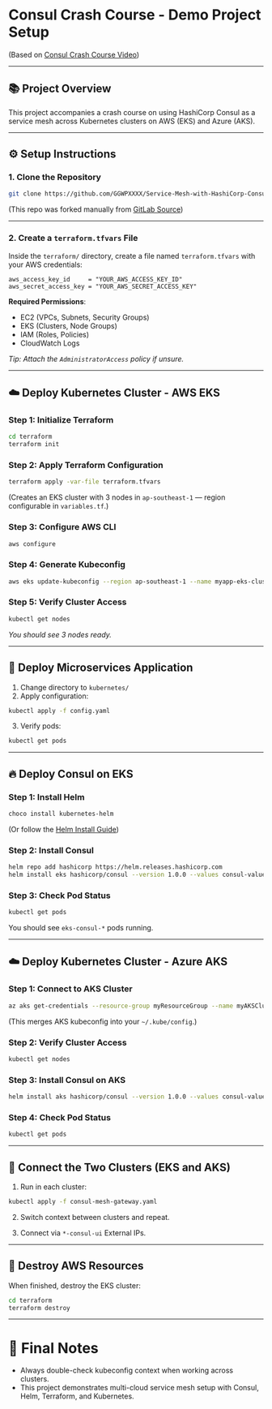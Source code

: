 # Consul Crash Course - Demo Project Setup

(Based on [Consul Crash Course Video](https://www.youtube.com/watch?v=s3I1kKKfjtQ))

---

## 📚 Project Overview

This project accompanies a crash course on using HashiCorp Consul as a service mesh across Kubernetes clusters on AWS (EKS) and Azure (AKS).

---

## ⚙️ Setup Instructions

### 1. Clone the Repository

```bash
git clone https://github.com/GGWPXXXX/Service-Mesh-with-HashiCorp-Consul
```

(This repo was forked manually from [GitLab Source](https://gitlab.com/twn-youtube/consul-crash-course))

---

### 2. Create a `terraform.tfvars` File

Inside the `terraform/` directory, create a file named `terraform.tfvars` with your AWS credentials:

```hcl
aws_access_key_id     = "YOUR_AWS_ACCESS_KEY_ID"
aws_secret_access_key = "YOUR_AWS_SECRET_ACCESS_KEY"
```

**Required Permissions**:

- EC2 (VPCs, Subnets, Security Groups)
- EKS (Clusters, Node Groups)
- IAM (Roles, Policies)
- CloudWatch Logs

_Tip: Attach the `AdministratorAccess` policy if unsure._

---

## ☁️ Deploy Kubernetes Cluster - AWS EKS

### Step 1: Initialize Terraform

```bash
cd terraform
terraform init
```

### Step 2: Apply Terraform Configuration

```bash
terraform apply -var-file terraform.tfvars
```

(Creates an EKS cluster with 3 nodes in `ap-southeast-1` — region configurable in `variables.tf`.)

### Step 3: Configure AWS CLI

```bash
aws configure
```

### Step 4: Generate Kubeconfig

```bash
aws eks update-kubeconfig --region ap-southeast-1 --name myapp-eks-cluster
```

### Step 5: Verify Cluster Access

```bash
kubectl get nodes
```

_You should see 3 nodes ready._

---

## 🚀 Deploy Microservices Application

1. Change directory to `kubernetes/`
2. Apply configuration:

```bash
kubectl apply -f config.yaml
```

3. Verify pods:

```bash
kubectl get pods
```

---

## 🔥 Deploy Consul on EKS

### Step 1: Install Helm

```bash
choco install kubernetes-helm
```

(Or follow the [Helm Install Guide](https://helm.sh/docs/intro/install/))

### Step 2: Install Consul

```bash
helm repo add hashicorp https://helm.releases.hashicorp.com
helm install eks hashicorp/consul --version 1.0.0 --values consul-values.yaml --set global.datacenter=eks
```

### Step 3: Check Pod Status

```bash
kubectl get pods
```

You should see `eks-consul-*` pods running.

---

## ☁️ Deploy Kubernetes Cluster - Azure AKS

### Step 1: Connect to AKS Cluster

```bash
az aks get-credentials --resource-group myResourceGroup --name myAKSCluster
```

(This merges AKS kubeconfig into your `~/.kube/config`.)

### Step 2: Verify Cluster Access

```bash
kubectl get nodes
```

### Step 3: Install Consul on AKS

```bash
helm install aks hashicorp/consul --version 1.0.0 --values consul-values.yaml --set global.datacenter=aks
```

### Step 4: Check Pod Status

```bash
kubectl get pods
```

---

## 🌉 Connect the Two Clusters (EKS and AKS)

1. Run in each cluster:

```bash
kubectl apply -f consul-mesh-gateway.yaml
```

2. Switch context between clusters and repeat.

3. Connect via `*-consul-ui` External IPs.

---

## 🧹 Destroy AWS Resources

When finished, destroy the EKS cluster:

```bash
cd terraform
terraform destroy
```

---

# 🎯 Final Notes

- Always double-check kubeconfig context when working across clusters.
- This project demonstrates multi-cloud service mesh setup with Consul, Helm, Terraform, and Kubernetes.
